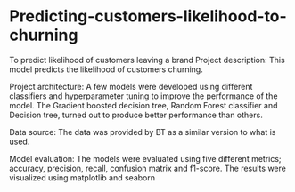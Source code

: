 # Predicting-customers-likelihood-to-churning
To predict likelihood of customers leaving a brand
Project description: This model predicts the likelihood of customers churning.

Project architecture: A few models were developed using different classifiers and hyperparameter tuning to improve the performance of the model. The Gradient boosted decision tree, Random Forest classifier and Decision tree, turned out to produce better performance than others.

Data source: The data was provided by BT as a similar version to what is used.

Model evaluation: The models were evaluated using five different metrics; accuracy, precision, recall, confusion matrix and f1-score. The results were visualized using matplotlib and seaborn
